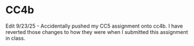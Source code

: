 # CC4b
Edit 9/23/25 - Accidentally pushed my CC5 assignment onto cc4b. I have reverted those changes to how they were when I submitted this assignment in class.
